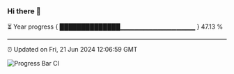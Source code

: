 ### Hi there 👋

⏳ Year progress { ██████████████▁▁▁▁▁▁▁▁▁▁▁▁▁▁▁▁ } 47.13 %

---

⏰ Updated on Fri, 21 Jun 2024 12:06:59 GMT

![Progress Bar CI](https://github.com/liununu/liununu/workflows/Progress%20Bar%20CI/badge.svg)
